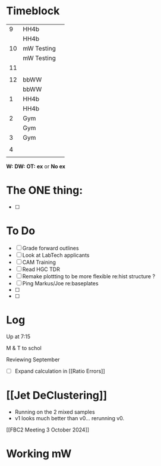 # Timeblock

|     |            |     |
| --- | ---------- | --- |
| 9   | HH4b       |     |
|     | HH4b       |     |
| 10  | mW Testing |     |
|     | mW Testing |     |
| 11  |            |     |
|     |            |     |
| 12  | bbWW       |     |
|     | bbWW       |     |
| 1   | HH4b       |     |
|     | HH4b       |     |
| 2   | Gym        |     |
|     | Gym        |     |
| 3   | Gym        |     |
|     |            |     |
| 4   |            |     |
|     |            |     |

**W:**
**DW:**
**OT:**
**ex** or **No ex**

# The ONE thing: 
- [ ] 


# To Do
- [ ] Grade forward outlines
- [ ] Look at LabTech applicants
- [ ] CAM Training
- [ ] Read HGC TDR
- [ ] Remake plottting to be more flexible re:hist structure ? 
- [ ] Ping Markus/Joe re:baseplates
- [ ] 
- [ ] 


# Log

Up at 7:15

M & T to schol

Reviewing September
- [ ] Expand calculation in [[Ratio Errors]]

# [[Jet DeClustering]]
- Running on the 2 mixed samples
- v1 looks much better than v0... rerunning v0.

[[FBC2 Meeting 3 October 2024]]

# Working mW